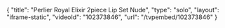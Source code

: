 {
    "title": "Perlier Royal Elixir 2piece Lip Set  Nude",
    "type": "solo",
    "layout": "iframe-static",
    "videoId": "102373846",
    "url": "\/tvpembed\/102373846"
}